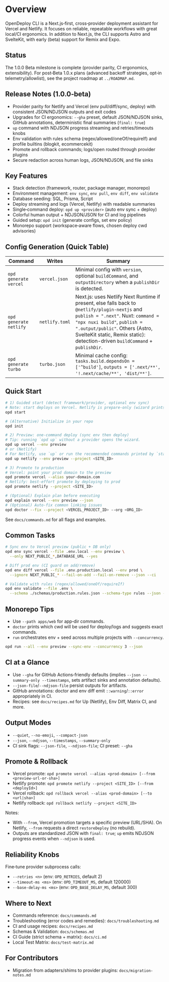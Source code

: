 # Overview

OpenDeploy CLI is a Next.js‑first, cross‑provider deployment assistant for Vercel and Netlify. It focuses on reliable, repeatable workflows with great local/CI ergonomics. In addition to Next.js, the CLI supports Astro and SvelteKit, with early (beta) support for Remix and Expo.

## Status

The 1.0.0 Beta milestone is complete (provider parity, CI ergonomics, extensibility). For post‑Beta 1.0.x plans (advanced backoff strategies, opt‑in telemetry/allowlist), see the project roadmap at `../ROADMAP.md`.

## Release Notes (1.0.0‑beta)

- Provider parity for Netlify and Vercel (env pull/diff/sync, deploy) with consistent JSON/NDJSON outputs and exit codes
- Upgrades for CI ergonomics: `--gha` preset, default JSON/NDJSON sinks, GitHub annotations, deterministic final summaries (`final: true`)
- `up` command with NDJSON progress streaming and retries/timeouts knobs
- Env validation with rules schema (regex/allowed/oneOf/requireIf) and profile builtins (blogkit, ecommercekit)
- Promote and rollback commands; logs/open routed through provider plugins
- Secure redaction across human logs, JSON/NDJSON, and file sinks

## Key Features

- Stack detection (framework, router, package manager, monorepo)
- Environment management: `env sync`, `env pull`, `env diff`, `env validate`
- Database seeding: SQL, Prisma, Script
- Deploy streaming and logs (Vercel, Netlify) with readable summaries
- Single‑command deploy: `opd up <provider>` (auto env sync + deploy)
- Colorful human output + NDJSON/JSON for CI and log pipelines
- Guided setup: `opd init` (generate configs, set env policy)
- Monorepo support (workspace‑aware flows, chosen deploy cwd advisories)

## Config Generation (Quick Table)

| Command                              | Writes         | Summary |
|--------------------------------------|----------------|---------|
| `opd generate vercel`         | `vercel.json`  | Minimal config with `version`, optional `buildCommand`, and `outputDirectory` when a `publishDir` is detected. |
| `opd generate netlify`        | `netlify.toml` | Next.js: uses Netlify Next Runtime if present, else falls back to `@netlify/plugin-nextjs` and `publish = ".next"`. Nuxt: `command = "npx nuxi build"`, `publish = ".output/public"`. Others (Astro, SvelteKit static, Remix static): detection-driven `buildCommand` + `publishDir`. |
| `opd generate turbo`          | `turbo.json`   | Minimal cache config: `tasks.build.dependsOn = ['^build']`, `outputs = ['.next/**', '!.next/cache/**', 'dist/**']`. |

## Quick Start

```bash
# 1) Guided start (detect framework/provider, optional env sync)
# Note: start deploys on Vercel. Netlify is prepare-only (wizard prints recommended commands).
opd start

# (Alternative) Initialize in your repo
opd init

# 2) Preview: one‑command deploy (sync env then deploy)
# Tip: running `opd up` without a provider opens the wizard.
opd up vercel --env preview
# or (Netlify)
# For Netlify, use `up` or run the recommended commands printed by `start`.
opd up netlify --env preview --project <SITE_ID>

# 3) Promote to production
# Vercel: point your prod domain to the preview
opd promote vercel --alias your-domain.com
# Netlify: best‑effort promote by deploying to prod
opd promote netlify --project <SITE_ID>

# (Optional) Explain plan before executing
opd explain vercel --env preview --json
# (Optional) Auto‑fix common linking issues
opd doctor --fix --project <VERCEL_PROJECT_ID> --org <ORG_ID>
```

See `docs/commands.md` for all flags and examples.

## Common Tasks

```bash
# Sync env to Vercel preview (public + DB only)
opd env sync vercel --file .env.local --env preview \
  --only NEXT_PUBLIC_*,DATABASE_URL --yes

# Diff prod env (CI guard on add/remove)
opd env diff vercel --file .env.production.local --env prod \
  --ignore NEXT_PUBLIC_* --fail-on-add --fail-on-remove --json --ci

# Validate with rules (regex/allowed/oneOf/requireIf)
opd env validate --file .env \
  --schema ./schemas/production.rules.json --schema-type rules --json --ci
```

## Monorepo Tips

- Use `--path apps/web` for app‑dir commands.
- `doctor` prints which cwd will be used for deploy/logs and suggests exact commands.
- `run` orchestrates env + seed across multiple projects with `--concurrency`.

```bash
opd run --all --env preview --sync-env --concurrency 3 --json
```

## CI at a Glance

- Use `--gha` for GitHub Actions‑friendly defaults (implies `--json --summary-only --timestamps`, sets artifact sinks and annotation defaults).
- `--json-file`/`--ndjson-file` persist outputs for artifacts.
- GitHub annotations: doctor and env diff emit `::warning`/`::error` appropriately in CI.
- Recipes: see `docs/recipes.md` for Up (Netlify), Env Diff, Matrix CI, and more.

## Output Modes

- `--quiet`, `--no-emoji`, `--compact-json`
- `--json`, `--ndjson`, `--timestamps`, `--summary-only`
 - CI sink flags: `--json-file`, `--ndjson-file`; CI preset: `--gha`

## Promote & Rollback

- Vercel promote: `opd promote vercel --alias <prod-domain> [--from <preview-url-or-sha>]`
- Netlify promote: `opd promote netlify --project <SITE_ID> [--from <deployId>]`
- Vercel rollback: `opd rollback vercel --alias <prod-domain> [--to <url|sha>]`
- Netlify rollback: `opd rollback netlify --project <SITE_ID>`

Notes:

- With `--from`, Vercel promotion targets a specific preview (URL/SHA). On Netlify, `--from` requests a direct `restoreDeploy` (no rebuild).
- Outputs are standardized JSON with `final: true`; `up` emits NDJSON progress events when `--ndjson` is used.

## Reliability Knobs

Fine‑tune provider subprocess calls:

- `--retries <n>` (env: `OPD_RETRIES`, default 2)
- `--timeout-ms <ms>` (env: `OPD_TIMEOUT_MS`, default 120000)
- `--base-delay-ms <ms>` (env: `OPD_BASE_DELAY_MS`, default 300)

## Where to Next

- Commands reference: `docs/commands.md`
- Troubleshooting (error codes and remedies): `docs/troubleshooting.md`
- CI and usage recipes: `docs/recipes.md`
 - Schemas & Validation: `docs/schemas.md`
 - CI Guide (strict schema + matrix): `docs/ci.md`
 - Local Test Matrix: `docs/test-matrix.md`

## For Contributors

- Migration from adapters/shims to provider plugins: `docs/migration-notes.md`

